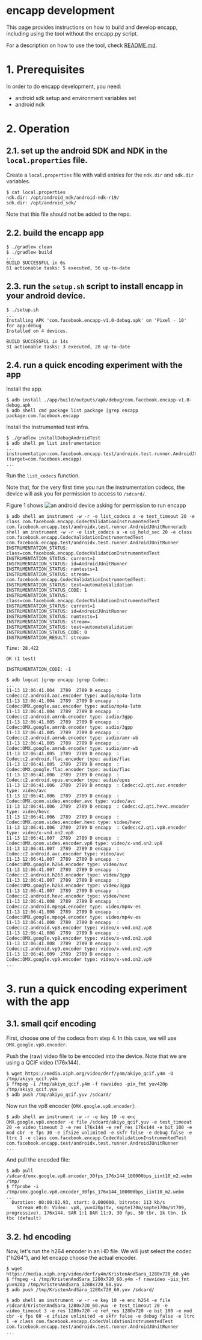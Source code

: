 # encapp development

This page provides instructions on how to build and develop encapp, including using the tool without the encapp.py script.

For a description on how to use the tool, check [README.md](README.md).


# 1. Prerequisites

In order to do encapp development, you need:
* android sdk setup and environment variables set
* android ndk


# 2. Operation

## 2.1. set up the android SDK and NDK in the `local.properties` file.

Create a `local.properties` file with valid entries for the `ndk.dir` and
`sdk.dir` variables.

```
$ cat local.properties
ndk.dir: /opt/android_ndk/android-ndk-r19/
sdk.dir: /opt/android_sdk/
```

Note that this file should not be added to the repo.

## 2.2. build the encapp app

```
$ ./gradlew clean
$ ./gradlew build
...
BUILD SUCCESSFUL in 6s
61 actionable tasks: 5 executed, 56 up-to-date
```

## 2.3. run the `setup.sh` script to install encapp in your android device.

```
$ ./setup.sh
...
Installing APK 'com.facebook.encapp-v1.0-debug.apk' on 'Pixel - 10' for app:debug
Installed on 4 devices.

BUILD SUCCESSFUL in 14s
31 actionable tasks: 3 executed, 28 up-to-date
```

## 2.4. run a quick encoding experiment with the app

Install the app.
```
$ adb install ./app/build/outputs/apk/debug/com.facebook.encapp-v1.0-debug.apk
$ adb shell cmd package list package |grep encapp
package:com.facebook.encapp
```

Install the instrumented test infra.
```
$ ./gradlew installDebugAndroidTest
$ adb shell pm list instrumentation
...
instrumentation:com.facebook.encapp.test/androidx.test.runner.AndroidJUnitRunner (target=com.facebook.encapp)
...
```

Run the `list_codecs` function.

Note that, for the very first time you run the instrumentation codecs, the
device will ask you for permission to access to `/sdcard/`.

Figure 1 shows ![an android device asking for permission to run encapp](doc/encapp_permission.jpeg)

```
$ adb shell am instrument -w -r -e list_codecs a -e test_timeout 20 -e class com.facebook.encapp.CodecValidationInstrumentedTest com.facebook.encapp.test/androidx.test.runner.AndroidJUnitRunneradb shell am instrument -w -r -e list_codecs a -e ui_hold_sec 20 -e class com.facebook.encapp.CodecValidationInstrumentedTest com.facebook.encapp.test/androidx.test.runner.AndroidJUnitRunner
INSTRUMENTATION_STATUS: class=com.facebook.encapp.CodecValidationInstrumentedTest
INSTRUMENTATION_STATUS: current=1
INSTRUMENTATION_STATUS: id=AndroidJUnitRunner
INSTRUMENTATION_STATUS: numtests=1
INSTRUMENTATION_STATUS: stream=
com.facebook.encapp.CodecValidationInstrumentedTest:
INSTRUMENTATION_STATUS: test=automateValidation
INSTRUMENTATION_STATUS_CODE: 1
INSTRUMENTATION_STATUS: class=com.facebook.encapp.CodecValidationInstrumentedTest
INSTRUMENTATION_STATUS: current=1
INSTRUMENTATION_STATUS: id=AndroidJUnitRunner
INSTRUMENTATION_STATUS: numtests=1
INSTRUMENTATION_STATUS: stream=.
INSTRUMENTATION_STATUS: test=automateValidation
INSTRUMENTATION_STATUS_CODE: 0
INSTRUMENTATION_RESULT: stream=

Time: 28.422

OK (1 test)

INSTRUMENTATION_CODE: -1
```

```
$ adb logcat |grep encapp |grep Codec:
...
11-13 12:06:41.004  2789  2789 D encapp  : Codec:c2.android.aac.encoder type: audio/mp4a-latm
11-13 12:06:41.004  2789  2789 D encapp  : Codec:OMX.google.aac.encoder type: audio/mp4a-latm
11-13 12:06:41.004  2789  2789 D encapp  : Codec:c2.android.amrnb.encoder type: audio/3gpp
11-13 12:06:41.005  2789  2789 D encapp  : Codec:OMX.google.amrnb.encoder type: audio/3gpp
11-13 12:06:41.005  2789  2789 D encapp  : Codec:c2.android.amrwb.encoder type: audio/amr-wb
11-13 12:06:41.005  2789  2789 D encapp  : Codec:OMX.google.amrwb.encoder type: audio/amr-wb
11-13 12:06:41.005  2789  2789 D encapp  : Codec:c2.android.flac.encoder type: audio/flac
11-13 12:06:41.005  2789  2789 D encapp  : Codec:OMX.google.flac.encoder type: audio/flac
11-13 12:06:41.006  2789  2789 D encapp  : Codec:c2.android.opus.encoder type: audio/opus
11-13 12:06:41.006  2789  2789 D encapp  : Codec:c2.qti.avc.encoder type: video/avc
11-13 12:06:41.006  2789  2789 D encapp  : Codec:OMX.qcom.video.encoder.avc type: video/avc
11-13 12:06:41.006  2789  2789 D encapp  : Codec:c2.qti.hevc.encoder type: video/hevc
11-13 12:06:41.006  2789  2789 D encapp  : Codec:OMX.qcom.video.encoder.hevc type: video/hevc
11-13 12:06:41.006  2789  2789 D encapp  : Codec:c2.qti.vp8.encoder type: video/x-vnd.on2.vp8
11-13 12:06:41.007  2789  2789 D encapp  : Codec:OMX.qcom.video.encoder.vp8 type: video/x-vnd.on2.vp8
11-13 12:06:41.007  2789  2789 D encapp  : Codec:c2.android.avc.encoder type: video/avc
11-13 12:06:41.007  2789  2789 D encapp  : Codec:OMX.google.h264.encoder type: video/avc
11-13 12:06:41.007  2789  2789 D encapp  : Codec:c2.android.h263.encoder type: video/3gpp
11-13 12:06:41.007  2789  2789 D encapp  : Codec:OMX.google.h263.encoder type: video/3gpp
11-13 12:06:41.007  2789  2789 D encapp  : Codec:c2.android.hevc.encoder type: video/hevc
11-13 12:06:41.008  2789  2789 D encapp  : Codec:c2.android.mpeg4.encoder type: video/mp4v-es
11-13 12:06:41.008  2789  2789 D encapp  : Codec:OMX.google.mpeg4.encoder type: video/mp4v-es
11-13 12:06:41.008  2789  2789 D encapp  : Codec:c2.android.vp8.encoder type: video/x-vnd.on2.vp8
11-13 12:06:41.008  2789  2789 D encapp  : Codec:OMX.google.vp8.encoder type: video/x-vnd.on2.vp8
11-13 12:06:41.008  2789  2789 D encapp  : Codec:c2.android.vp9.encoder type: video/x-vnd.on2.vp9
11-13 12:06:41.009  2789  2789 D encapp  : Codec:OMX.google.vp9.encoder type: video/x-vnd.on2.vp9
...
```

# 3. run a quick encoding experiment with the app

## 3.1. small qcif encoding

First, choose one of the codecs from step 4. In this case, we will use `OMX.google.vp8.encoder`.

Push the (raw) video file to be encoded into the device. Note that we are using a QCIF video (176x144).
```
$ wget https://media.xiph.org/video/derf/y4m/akiyo_qcif.y4m -O /tmp/akiyo_qcif.y4m
$ ffmpeg -i /tmp/akiyo_qcif.y4m -f rawvideo -pix_fmt yuv420p /tmp/akiyo_qcif.yuv
$ adb push /tmp/akiyo_qcif.yuv /sdcard/
```

Now run the vp8 encoder (`OMX.google.vp8.encoder`):
```
$ adb shell am instrument -w -r -e key 10 -e enc OMX.google.vp8.encoder -e file /sdcard/akiyo_qcif.yuv -e test_timeout 20 -e video_timeout 3 -e res 176x144 -e ref_res 176x144 -e bit 100 -e mod cbr -e fps 30 -e ifsize unlimited -e skfr false -e debug false -e ltrc 1 -e class com.facebook.encapp.CodecValidationInstrumentedTest com.facebook.encapp.test/androidx.test.runner.AndroidJUnitRunner
...
```

And pull the encoded file:
```
$ adb pull /sdcard/omx.google.vp8.encoder_30fps_176x144_100000bps_iint10_m2.webm /tmp/
$ ffprobe -i /tmp/omx.google.vp8.encoder_30fps_176x144_100000bps_iint10_m2.webm
...
  Duration: 00:00:02.93, start: 0.000000, bitrate: 113 kb/s
    Stream #0:0: Video: vp8, yuv420p(tv, smpte170m/smpte170m/bt709, progressive), 176x144, SAR 1:1 DAR 11:9, 30 fps, 30 tbr, 1k tbn, 1k tbc (default)
```

## 3.2. hd encoding

Now, let's run the h264 encoder in an HD file. We will just select the codec ("h264"), and let encapp choose the actual encoder.

```
$ wget https://media.xiph.org/video/derf/y4m/KristenAndSara_1280x720_60.y4m
$ ffmpeg -i /tmp/KristenAndSara_1280x720_60.y4m -f rawvideo -pix_fmt yuv420p /tmp/KristenAndSara_1280x720_60.yuv
$ adb push /tmp/KristenAndSara_1280x720_60.yuv /sdcard/
```

```
$ adb shell am instrument -w -r -e key 10 -e enc h264 -e file /sdcard/KristenAndSara_1280x720_60.yuv -e test_timeout 20 -e video_timeout 3 -e res 1280x720 -e ref_res 1280x720 -e bit 100 -e mod cbr -e fps 60 -e ifsize unlimited -e skfr false -e debug false -e ltrc 1 -e class com.facebook.encapp.CodecValidationInstrumentedTest com.facebook.encapp.test/androidx.test.runner.AndroidJUnitRunner
...
```

